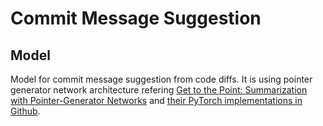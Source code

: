# Commit Message Suggestion

## Model

Model for commit message suggestion from code diffs. It is using pointer generator network architecture refering [Get to the Point: Summarization with Pointer-Generator Networks](https://research.google/pubs/pub46111/) and [their PyTorch implementations in Github](https://github.com/jiminsun/pointer-generator).

